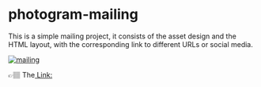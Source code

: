 # photogram-mailing


<p> This is a simple mailing project, it consists of the asset design and the HTML layout, with the corresponding link to different URLs or social media.
</p>

<a href='https://postimg.cc/JyKt703d' target='_blank'>
<img src='<img src="https://i.ibb.co/yhDm3GR/muestra.png" alt="muestra" border="0">' border='0' alt='mailing'/>
</a>

👉🏽 The<a href='https://photogram-mailing.vercel.app/' target='_blank'> Link:</a>
